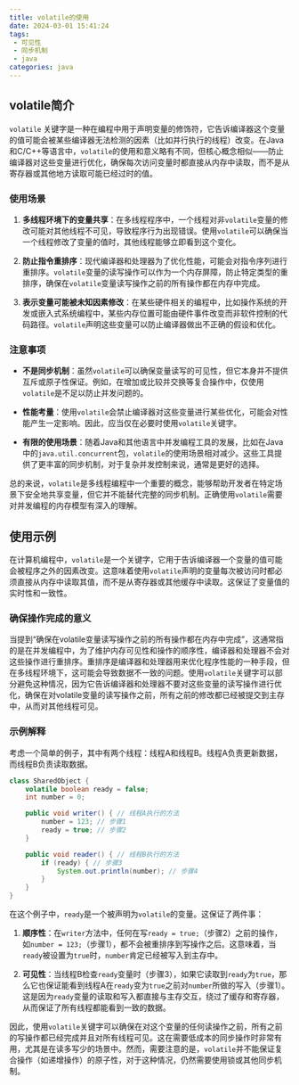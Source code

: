 ```yaml
---
title: volatile的使用
date: 2024-03-01 15:41:24
tags:
 - 可见性
 - 同步机制
 - java
categories: java
---
```


## volatile简介

`volatile` 关键字是一种在编程中用于声明变量的修饰符，它告诉编译器这个变量的值可能会被某些编译器无法检测的因素（比如并行执行的线程）改变。在Java和C/C++等语言中，`volatile`的使用和意义略有不同，但核心概念相似——防止编译器对这些变量进行优化，确保每次访问变量时都直接从内存中读取，而不是从寄存器或其他地方读取可能已经过时的值。

### 使用场景

1. **多线程环境下的变量共享**：在多线程程序中，一个线程对非`volatile`变量的修改可能对其他线程不可见，导致程序行为出现错误。使用`volatile`可以确保当一个线程修改了变量的值时，其他线程能够立即看到这个变化。

2. **防止指令重排序**：现代编译器和处理器为了优化性能，可能会对指令序列进行重排序。`volatile`变量的读写操作可以作为一个内存屏障，防止特定类型的重排序，确保在`volatile`变量读写操作之前的所有操作都在内存中完成。

3. **表示变量可能被未知因素修改**：在某些硬件相关的编程中，比如操作系统的开发或嵌入式系统编程中，某些内存位置可能由硬件事件改变而非软件控制的代码路径。`volatile`声明这些变量可以防止编译器做出不正确的假设和优化。

### 注意事项

- **不是同步机制**：虽然`volatile`可以确保变量读写的可见性，但它本身并不提供互斥或原子性保证。例如，在增加或比较并交换等复合操作中，仅使用`volatile`是不足以防止并发问题的。

- **性能考量**：使用`volatile`会禁止编译器对这些变量进行某些优化，可能会对性能产生一定影响。因此，应当仅在必要时使用`volatile`关键字。

- **有限的使用场景**：随着Java和其他语言中并发编程工具的发展，比如在Java中的`java.util.concurrent`包，`volatile`的使用场景相对减少。这些工具提供了更丰富的同步机制，对于复杂并发控制来说，通常是更好的选择。

总的来说，`volatile`是多线程编程中一个重要的概念，能够帮助开发者在特定场景下安全地共享变量，但它并不能替代完整的同步机制。正确使用`volatile`需要对并发编程的内存模型有深入的理解。

<!-- more -->

## 使用示例

在计算机编程中，`volatile`是一个关键字，它用于告诉编译器一个变量的值可能会被程序之外的因素改变。这意味着使用`volatile`声明的变量每次被访问时都必须直接从内存中读取其值，而不是从寄存器或其他缓存中读取。这保证了变量值的实时性和一致性。

### 确保操作完成的意义

当提到“确保在volatile变量读写操作之前的所有操作都在内存中完成”，这通常指的是在并发编程中，为了维护内存可见性和操作的顺序性，编译器和处理器不会对这些操作进行重排序。重排序是编译器和处理器用来优化程序性能的一种手段，但在多线程环境下，这可能会导致数据不一致的问题。使用`volatile`关键字可以部分避免这种情况，因为它告诉编译器和处理器不要对这些变量的读写操作进行优化，确保在对volatile变量的读写操作之前，所有之前的修改都已经被提交到主存中，从而对其他线程可见。

### 示例解释

考虑一个简单的例子，其中有两个线程：线程A和线程B。线程A负责更新数据，而线程B负责读取数据。

```java
class SharedObject {
    volatile boolean ready = false;
    int number = 0;

    public void writer() { // 线程A执行的方法
        number = 123; // 步骤1
        ready = true; // 步骤2
    }

    public void reader() { // 线程B执行的方法
        if (ready) { // 步骤3
            System.out.println(number); // 步骤4
        }
    }
}
```

在这个例子中，`ready`是一个被声明为`volatile`的变量。这保证了两件事：

1. **顺序性**：在`writer`方法中，任何在写`ready = true;`（步骤2）之前的操作，如`number = 123;`（步骤1），都不会被重排序到写操作之后。这意味着，当`ready`被设置为`true`时，`number`肯定已经被写入到主存中。

2. **可见性**：当线程B检查`ready`变量时（步骤3），如果它读取到`ready`为`true`，那么它也保证能看到线程A在`ready`变为`true`之前对`number`所做的写入（步骤1）。这是因为`ready`变量的读取和写入都直接与主存交互，绕过了缓存和寄存器，从而保证了所有线程都能看到一致的数据。

因此，使用`volatile`关键字可以确保在对这个变量的任何读操作之前，所有之前的写操作都已经完成并且对所有线程可见。这在需要低成本的同步操作时非常有用，尤其是在读多写少的场景中。然而，需要注意的是，`volatile`并不能保证复合操作（如递增操作）的原子性，对于这种情况，仍然需要使用锁或其他同步机制。


